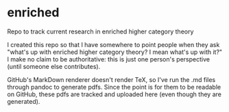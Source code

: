 # enriched
Repo to track current research in enriched higher category theory

I created this repo so that I have somewhere to point people when they ask "what's up with enriched higher category theory? I mean what's up with it?" I make no claim to be authoritative: this is just one person's perspective (until someone else contributes).

GitHub's MarkDown renderer doesn't render TeX, so I've run the .md files through pandoc to generate pdfs. Since the point is for them to be readable on GitHub, these pdfs are tracked and uploaded here (even though they are generated).
